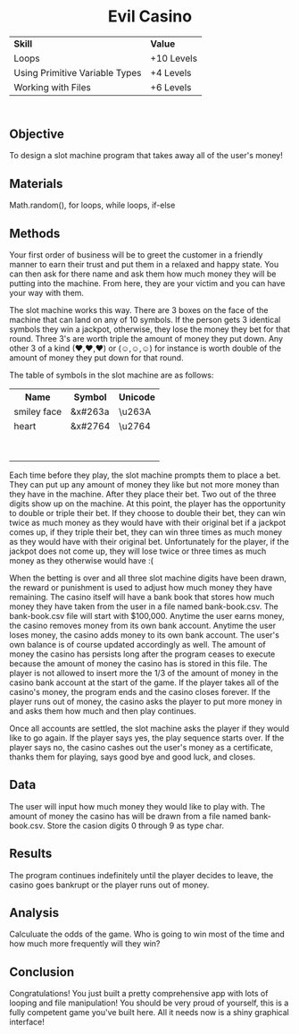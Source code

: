 <!DOCTYPE html>
<html>
<head>
</head>
<body>
	<header>
		<h1> Evil Casino</h1>
		<table>
			<tr>
				<td><strong>Skill</strong></td>
				<td><strong>Value</strong></td>
			</tr>
			<tr>
				<td>Loops</td>
				<td>+10 Levels</td>
			</tr>
			<tr>
				<td>Using Primitive Variable Types</td>
				<td>+4 Levels</td>
			</tr>
			<tr>
				<td>Working with Files</td>
				<td>+6 Levels</td>
			</tr>
		</table>
	</header>
	<main>
		<section>
			<h2> Objective </h2>
			<p>
				To design a slot machine program that takes away all of the user's money!
			</p>
		</section>
		<section>
			<h2> Materials </h2>
			<p>
				Math.random(), for loops, while loops, if-else
			</p>	
		</section>
		<section>
			<h2> Methods </h2>
			<p>
				Your first order of business will be to greet the customer in a friendly manner to earn their trust and put them in a relaxed and happy state. You can then ask for there name and ask them how much money they will be putting into the machine. From here, they are your victim and you can have your way with them.
			</p>
			<p> The slot machine works this way. There are 3 boxes on the face of the machine that can land on any of 10 symbols. If the person gets 3 identical symbols they win a jackpot, otherwise, they lose the money they bet for that round. Three 3's are worth triple the amount of money they put down. Any other 3 of a kind (&#x2764,&#x2764,&#x2764) or (&#x263a;,&#x263a;,&#x263a;) for instance is worth double of the amount of money they put down for that round. </p> 
			<p>The table of symbols in the slot machine are as follows:</p>
			<table>
				<tr>
					<th>Name</th>
					<th>Symbol</th>
					<th>Unicode</th>
				</tr>
				<tr>
					<td>smiley face</td>
					<td>&x#263a</td>
					<td>\u263A</td>
				</tr>
				<tr>
					<td>heart</td>
					<td>&x#2764</td>
					<td>\u2764</td>
				</tr>
				<tr>
					<td></td>
					<td></td>
					<td></td>
				</tr>
				<tr>
					<td></td>
					<td></td>
					<td></td>
				</tr>
				<tr>
					<td></td>
					<td></td>
					<td></td>
				</tr>
				<tr>
					<td></td>
					<td></td>
					<td></td>
				</tr>
				<tr>
					<td></td>
					<td></td>
					<td></td>
				</tr>
				<tr>
					<td></td>
					<td></td>
					<td></td>
				</tr>
				<tr>
					<td></td>
					<td></td>
					<td></td>
				</tr>
				<tr>
					<td></td>
					<td></td>
					<td></td>
				</tr>
			</table>
			<p>
				Each time before they play, the slot machine prompts them to place a bet. They can put up any amount of money they like but not more money than they have in the machine. After they place their bet. Two out of the three digits show up on the machine. At this point, the player has the opportunity to double or triple their bet. If they choose to double their bet, they can win twice as much money as they would have with their original bet if a jackpot comes up, if they triple their bet, they can win three times as much money as they would have with their original bet. Unfortunately for the player, if the jackpot does not come up, they will lose twice or three times as much money as they otherwise would have :(
			</p>
			<p>
				When the betting is over and all three slot machine digits have been drawn, the reward or punishment is used to adjust how much money they have remaining. The casino itself will have a bank book that stores how much money they have taken from the user in a file named bank-book.csv. The bank-book.csv file will start with $100,000. Anytime the user earns money, the casino removes money from its own bank account. Anytime the user loses money, the casino adds money to its own bank account. The user's own balance is of course updated accordingly as well. The amount of money the casino has persists long after the program ceases to execute because the amount of money the casino has is stored in this file. The player is not allowed to insert more the 1/3 of the amount of money in the casino bank account at the start of the game. If the player takes all of the casino's money, the program ends and the casino closes forever. If the player runs out of money, the casino asks the player to put more money in and asks them how much and then play continues.</p>
			<p> Once all accounts are settled, the slot machine asks the player if they would like to go again. If the player says yes, the play sequence starts over. If the player says no, the casino cashes out the user's money as a certificate, thanks them for playing, says good bye and good luck, and closes.</p>
		</section>
		<section>
			<h2> Data </h2>
			<p>
				The user will input how much money they would like to play with. The amount of money the casino has will be drawn from a file named bank-book.csv. Store the casion digits 0 through 9 as type char.
			</p>
		</section>
		<section>
			<h2> Results </h2>
			<p>
				The program continues indefinitely until the player decides to leave, the casino goes bankrupt or the player runs out of money.
			</p>
		</section>
		<section>
			<h2> Analysis </h2>
			<p>
				Calculuate the odds of the game. Who is going to win most of the time and how much more frequently will they win?
			</p>
		</section>
		<section>
			<h2> Conclusion </h2>
			<p>
				Congratulations! You just built a pretty comprehensive app with lots of looping and file manipulation! You should be very proud of yourself, this is a fully competent game you've built here. All it needs now is a shiny graphical interface!
			</p>
		</section>
	</main>
</body>
</html>

